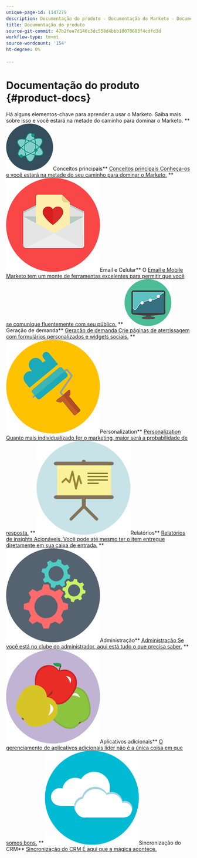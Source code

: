 ```yaml
---
unique-page-id: 1147279
description: Documentação do produto - Documentação do Marketo - Documentação do produto
title: Documentação do produto
source-git-commit: 47b2fee7d146c3dc558d4bbb10070683f4cdfd3d
workflow-type: tm+mt
source-wordcount: '154'
ht-degree: 0%

---
```



# Documentação do produto {#product-docs}

Há alguns elementos-chave para aprender a usar o Marketo. Saiba mais sobre isso e você estará na metade do caminho para dominar o Marketo.
** ![Conceitos principais](assets/education-science-12.png)Conceitos principais** [Conceitos principais Conheça-os e você estará na metade do seu caminho para dominar o Marketo.](product-docs/core-marketo-concepts.md)     ** ![Email e Celular](assets/valentine-day-10.png)Email e Celular** O [Email e Mobile Marketo tem um monte de ferramentas excelentes para permitir que você se comunique fluentemente com seu público.](https://docs.marketo.com/pages/viewpage.action?pageId=557076)     ** ![Geração de demanda](assets/seo-04.png)Geração de demanda** [Geração de demanda Crie páginas de aterrissagem com formulários personalizados e widgets sociais.](product-docs/demand-generation.md)     ** ![Personalization](assets/graphic-design-tools-19.png)Personalization** [Personalization Quanto mais individualizado for o marketing, maior será a probabilidade de resposta.](product-docs/personalization.md)     ** ![Relatórios](assets/office-21.png)Relatórios** [Relatórios de insights Acionáveis. Você pode até mesmo ter o item entregue diretamente em sua caixa de entrada.](product-docs/reporting.md)     ** ![Administração](assets/technology-08.png)Administração** [Administração Se você está no clube do administrador, aqui está tudo o que precisa saber.](https://docs.marketo.com/display/DOCS/Administration)     ** ![Aplicativos adicionais](assets/food-10.png)Aplicativos adicionais** [O gerenciamento de aplicativos adicionais líder não é a única coisa em que somos bons.](product-docs/additional-apps.md)     ** ![Sincronização do CRM](assets/seo-33.png)Sincronização do CRM** [Sincronização do CRM É aqui que a mágica acontece.](product-docs/crm-sync.md)